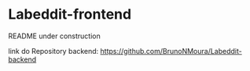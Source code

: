 # Labeddit-frontend

README under construction

link do Repository backend: https://github.com/BrunoNMoura/Labeddit-backend